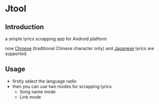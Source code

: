 # Jtool

## Introduction

a simple lyrics scrapping app for Android platform

now [Chinese](http://mojim.com/twzlistF.htm) (traditional Chinese character only) and [Japanese](https://www.uta-net.com/) lyrics are supported.

## Usage

- firstly select the language radio
- then you can use two modes for scrapping lyrics
  - Song name mode
  - Link mode
